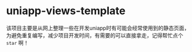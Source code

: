 # uniapp-views-template
该项目主要是从网上整理一些在开发uniapp时有可能会经常使用到的静态页面，为避免重复编写，减少项目开发时间，有需要的可以直接拿走，记得帮忙点个 `star` 啊！
